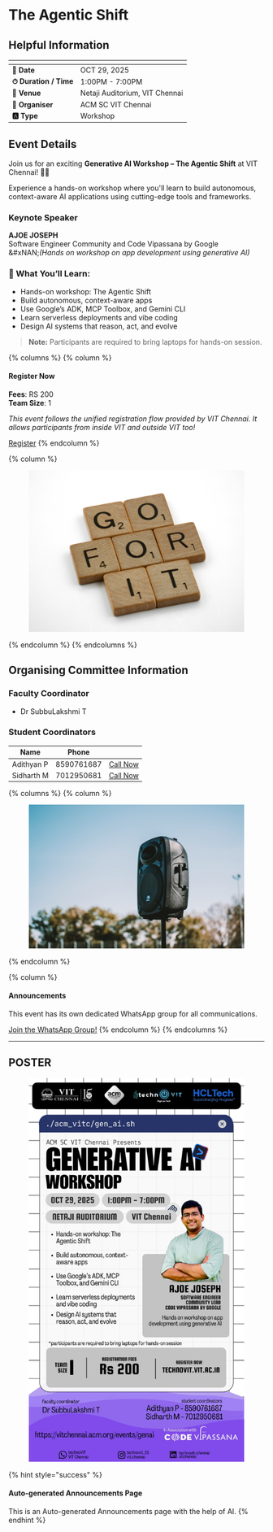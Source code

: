 # The Agentic Shift

## Helpful Information

<table data-view="cards"><thead><tr><th></th><th></th></tr></thead><tbody><tr><td><strong>📅 Date</strong></td><td>OCT 29, 2025</td></tr><tr><td><strong>⏱ Duration / Time</strong></td><td>1:00PM - 7:00PM</td></tr><tr><td><strong>📍 Venue</strong></td><td>Netaji Auditorium, VIT Chennai</td></tr><tr><td><strong>👤 Organiser</strong></td><td>ACM SC VIT Chennai</td></tr><tr><td><strong>🅰️ Type</strong></td><td>Workshop</td></tr></tbody></table>

## Event Details

Join us for an exciting **Generative AI Workshop – The Agentic Shift** at VIT Chennai! 🤖✨

Experience a hands-on workshop where you'll learn to build autonomous, context-aware AI applications using cutting-edge tools and frameworks.

### Keynote Speaker

**AJOE JOSEPH**\
Software Engineer Community and Code Vipassana by Google\
&#xNAN;_(Hands on workshop on app development using generative AI)_

### 🚀 What You’ll Learn:

* Hands-on workshop: The Agentic Shift
* Build autonomous, context-aware apps
* Use Google’s ADK, MCP Toolbox, and Gemini CLI
* Learn serverless deployments and vibe coding
* Design AI systems that reason, act, and evolve

> **Note:** Participants are required to bring laptops for hands-on session.

{% columns %}
{% column %}
#### Register Now

**Fees**: RS 200\
**Team Size**: 1

_This event follows the unified registration flow provided by VIT Chennai. It allows participants from inside VIT and outside VIT too!_

<a href="https://vitchennai.acm.org/events/genAI/" class="button primary" data-icon="rocket-launch">Register</a>
{% endcolumn %}

{% column %}
<figure><img src="../../.gitbook/assets/photo 1607000975574 0b425df6975a (2)" alt=""><figcaption></figcaption></figure>
{% endcolumn %}
{% endcolumns %}

## Organising Committee Information

### Faculty Coordinator

* Dr SubbuLakshmi T

### Student Coordinators

<table data-card-size="large" data-view="cards"><thead><tr><th>Name</th><th data-type="number">Phone</th><th></th></tr></thead><tbody><tr><td>Adithyan P</td><td>8590761687</td><td><a href="tel:8590761687" class="button secondary">Call Now</a></td></tr><tr><td>Sidharth M</td><td>7012950681</td><td><a href="tel:7012950681" class="button secondary">Call Now</a></td></tr></tbody></table>

{% columns %}
{% column %}
<figure><img src="../../.gitbook/assets/photo 1650897877751 4446f52a0cb3 (2)" alt=""><figcaption></figcaption></figure>
{% endcolumn %}

{% column %}
#### Announcements

This event has its own dedicated WhatsApp group for all communications.

<a href="https://chat.whatsapp.com/EzF8wXy5TQ0Cg4QcGhDtNt?mode=wwc" class="button primary" data-icon="bullhorn">Join the WhatsApp Group!</a>
{% endcolumn %}
{% endcolumns %}

***

## POSTER

<figure><img src="../../.gitbook/assets/image (1) (1) (1) (1) (1) (1).png" alt=""><figcaption></figcaption></figure>

{% hint style="success" %}
#### Auto-generated Announcements Page

This is an Auto-generated Announcements page with the help of AI.
{% endhint %}
